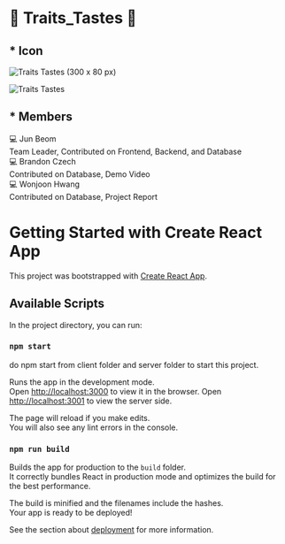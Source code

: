 # 🍷 Traits_Tastes 🍷

## * Icon


![Traits   Tastes (300 x 80 px)](https://github.com/jb69535/Traits_Tastes/assets/92282867/8ab5b0cd-4bfd-44fd-bc7f-4723fe97d530)

![Traits   Tastes](https://github.com/jb69535/Traits_Tastes/assets/92282867/338d857f-2964-4b90-ab31-3d9b072846b1)

## * Members
  💻 Jun Beom <br>Team Leader, Contributed on Frontend, Backend, and Database <br> 
  💻 Brandon Czech <br>Contributed on Database, Demo Video <br> 
  💻 Wonjoon Hwang <br>Contributed on Database, Project Report<br> 

# Getting Started with Create React App

This project was bootstrapped with [Create React App](https://github.com/facebook/create-react-app).

## Available Scripts

In the project directory, you can run:

### `npm start`
do npm start from client folder and server folder to start this project.

Runs the app in the development mode.\
Open [http://localhost:3000](http://localhost:3000) to view it in the browser.
Open [http://localhost:3001](http://localhost:3001) to view the server side.

The page will reload if you make edits.\
You will also see any lint errors in the console.


### `npm run build`

Builds the app for production to the `build` folder.\
It correctly bundles React in production mode and optimizes the build for the best performance.

The build is minified and the filenames include the hashes.\
Your app is ready to be deployed!

See the section about [deployment](https://facebook.github.io/create-react-app/docs/deployment) for more information.
